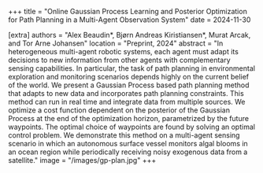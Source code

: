 +++
title = "Online Gaussian Process Learning and Posterior Optimization for Path Planning in a Multi-Agent Observation System"
date = 2024-11-30

[extra]
authors = "Alex Beaudin*, Bjørn Andreas Kiristiansen*, Murat Arcak, and Tor Arne Johansen"
location = "Preprint, 2024"
abstract = "In heterogeneous multi-agent robotic systems, each agent must adapt its decisions to new information from other agents with complementary sensing capabilities. In particular, the task of path planning in environmental exploration and monitoring scenarios depends highly on the current belief of the world. We present a Gaussian Process based path planning method that adapts to new data and incorporates path planning constraints. This method can run in real time and integrate data from multiple sources. We optimize a cost function dependent on the posterior of the Gaussian Process at the end of the optimization horizon, parametrized by the future waypoints. The optimal choice of waypoints are found by solving an optimal control problem. We demonstrate this method on a multi-agent sensing scenario in which an autonomous surface vessel monitors algal blooms in an ocean region while periodically receiving noisy exogenous data from a satellite."
image = "/images/gp-plan.jpg"
+++

<!-- @article{beaudinb, -->
<!-- 	title = {Online {Gaussian} {Process} {Learning} and {Posterior} {Optimization} for {Path} {Planning} in a {Multi}-{Agent} {Observation} {System}}, -->
<!-- 	copyright = {All rights reserved}, -->
<!-- 	abstract = {In heterogeneous multi-agent robotic systems, each agent must adapt its decisions to new information from other agents with complementary sensing capabilities. In particular, the task of path planning in environmental exploration and monitoring scenarios depends highly on the current belief of the world. We present a Gaussian Process based path planning method that adapts to new data and incorporates path planning constraints. This method can run in real time and integrate data from multiple sources. We optimize a cost function dependent on the posterior of the Gaussian Process at the end of the optimization horizon, parametrized by the future waypoints. The optimal choice of waypoints are found by solving an optimal control problem. We demonstrate this method on a multi-agent sensing scenario in which an autonomous surface vessel monitors algal blooms in an ocean region while periodically receiving noisy exogenous data from a satellite.}, -->
<!-- 	language = {en}, -->
<!-- 	author = {Beaudin, Alex and Kristiansen, Bjørn Andreas and Arcak, Murat and Johansen, Tor Arne}, -->
<!-- 	file = {Beaudin et al. - Online Gaussian Process Learning and Posterior Opt.pdf:/Users/ab/Zotero/storage/QA9F886B/Beaudin et al. - Online Gaussian Process Learning and Posterior Opt.pdf:application/pdf}, -->
<!-- } -->
<!---->
